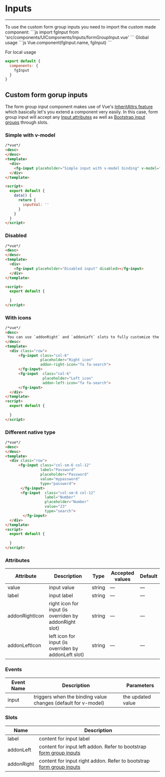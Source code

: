 # Inputs

<hr>
To use the custom form group inputs you need to import the custom made component:
```js
import fgInput from 'src/components/UIComponents/Inputs/formGroupInput.vue'
```
Global usage
```js
Vue.component(fgInput.name, fgInput)
```

For local usage
```js
export default {
  components: {
    fgInput
  }
}
```

## Custom form gorup inputs
The form group input component makes use of Vue's [InheritAttrs feature](https://vuejs.org/v2/api/#inheritAttrs) which basically let's
you extend a component very easily. In this case, form group input will accept any [Input attributes](https://www.w3schools.com/tags/tag_input.asp)
as well as [Bootstrap input groups](https://www.w3schools.com/bootstrap/bootstrap_forms_inputs2.asp) through slots. 

### Simple with v-model
```html
/*vue*/
<desc>
</desc>
<template>
  <div>
    <fg-input placeholder="Simple input with v-model binding" v-model="inputVal"></fg-input>
  </div>
</template>

<script>
  export default {
    data() {
      return {
        inputVal: ''
      }
    }
  }
</script>
```

### Disabled
```html
/*vue*/
<desc>
</desc>
<template>
  <div>
    <fg-input placeholder="Disabled input" disabled></fg-input>
  </div>
</template>

<script>
  export default {
    
  }
</script>
```

### With icons
```html
/*vue*/
<desc>
 You can use `addonRight` and `addonLeft` slots to fully customize the addons.
</desc>
<template>
  <div class="row">
      <fg-input class="col-6"
                placeholder="Right icon" 
                addon-right-icon="fa fa-search">
      </fg-input>
      <fg-input  class="col-6"
                 placeholder="Left icon" 
                 addon-left-icon="fa fa-search">
      </fg-input>
  </div>
</template>
<script>
  export default {
    
  }
</script>

```

### Different native type
```html
/*vue*/
<desc>
</desc>
<template>
  <div class="row">
      <fg-input class="col-sm-6 col-12"
                label="Password"
                placeholder="Password"
                value="mypassword"
                type="password">
       </fg-input>
       <fg-input  class="col-sm-6 col-12"
                  label="Number"
                  placeholder="Number"
                  value="23"
                  type="search">
        </fg-input>
  </div>
</template>
<script>
  export default {
    
  }
</script>

```


### Attributes
| Attribute      | Description    | Type      | Accepted values       | Default   |
|---------- |-------- |---------- |-------------  |-------- |
| value     | input value   | string  |       —        |     —     |
| label     | input label  | string  |       —        |     —     |
| addonRightIcon     | right icon for input (is overriden by addonRight slot)   | string  |       —        |     —     |
| addonLeftIcon     | left icon for input (is overriden by addonLeft slot)   | string  |       —        |     —     |

### Events
| Event Name | Description | Parameters |
|---------- |-------- |---------- |
| input  | triggers when the binding value changes (default for v-model) | the updated value |

### Slots
| Name | Description |
|---------- |-------- |
|  label  | content for input label |
|  addonLeft  | content for input left addon. Refer to bootstrap [form group inputs](https://getbootstrap.com/docs/3.3/components/#input-groups-basic)  |
|  addonRight  | content for input right addon. Refer to bootstrap [form group inputs](https://getbootstrap.com/docs/3.3/components/#input-groups-basic)  |
